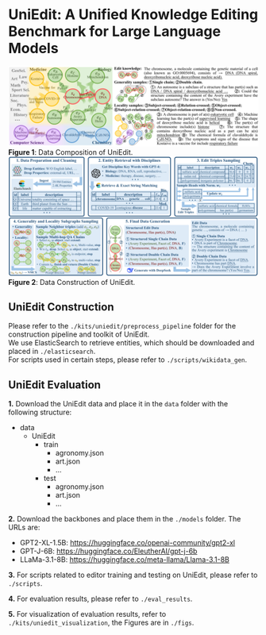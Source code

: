 # UniEdit: A Unified Knowledge Editing Benchmark for Large Language Models
![](figs/fig_UniEdit_dataset_design.svg)
**Figure 1**: Data Composition of UniEdit.
![](figs/fig_uniedit_data_construction.svg)
**Figure 2**: Data Construction of UniEdit.

## UniEdit Construction
Please refer to the `./kits/uniedit/preprocess_pipeline` folder for the construction pipeline and toolkit of UniEdit.  
We use ElasticSearch to retrieve entities, which should be downloaded and placed in `./elasticsearch`.  
For scripts used in certain steps, please refer to `./scripts/wikidata_gen`.

## UniEdit Evaluation
**1.** Download the UniEdit data and place it in the `data` folder with the following structure:
- data
    - UniEdit
        - train
            - agronomy.json
            - art.json
            - ...
        - test
            - agronomy.json
            - art.json
            - ...

**2.** Download the backbones and place them in the `./models` folder. The URLs are:

- GPT2-XL-1.5B: https://huggingface.co/openai-community/gpt2-xl  
- GPT-J-6B: https://huggingface.co/EleutherAI/gpt-j-6b  
- LLaMa-3.1-8B: https://huggingface.co/meta-llama/Llama-3.1-8B

**3.** For scripts related to editor training and testing on UniEdit, please refer to `./scripts`.

**4.** For evaluation results, please refer to `./eval_results`.

**5.** For visualization of evaluation results, refer to `./kits/uniedit_visualization`, the Figures are in `./figs`.
